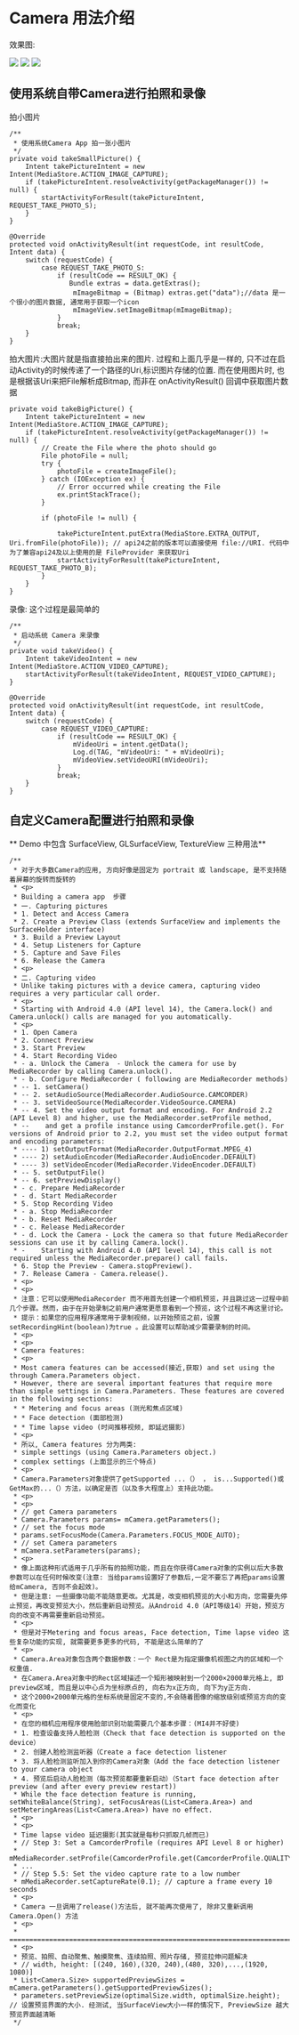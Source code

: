 
# Camera 用法介绍


效果图:

![](ScreenShots/p0.png)
![](ScreenShots/p2.png)
![](ScreenShots/p3.png)


## 使用系统自带Camera进行拍照和录像

拍小图片

    /**
     * 使用系统Camera App 拍一张小图片
     */
    private void takeSmallPicture() {
        Intent takePictureIntent = new Intent(MediaStore.ACTION_IMAGE_CAPTURE);
        if (takePictureIntent.resolveActivity(getPackageManager()) != null) {
            startActivityForResult(takePictureIntent, REQUEST_TAKE_PHOTO_S);
        }
    }

	@Override
	protected void onActivityResult(int requestCode, int resultCode, Intent data) {
		switch (requestCode) {
			case REQUEST_TAKE_PHOTO_S:
				if (resultCode == RESULT_OK) {
				   Bundle extras = data.getExtras();
					mImageBitmap = (Bitmap) extras.get("data");//data 是一个很小的图片数据, 通常用于获取一个icon
					mImageView.setImageBitmap(mImageBitmap);
				}
				break;
		}
	}



拍大图片:大图片就是指直接拍出来的图片. 过程和上面几乎是一样的, 只不过在启动Activity的时候传递了一个路径的Uri,标识图片存储的位置. 而在使用图片时, 也是根据该Uri来把File解析成Bitmap, 而非在 onActivityResult() 回调中获取图片数据

	private void takeBigPicture() {
		Intent takePictureIntent = new Intent(MediaStore.ACTION_IMAGE_CAPTURE);
		if (takePictureIntent.resolveActivity(getPackageManager()) != null) {
			// Create the File where the photo should go
			File photoFile = null;
			try {
				photoFile = createImageFile();
			} catch (IOException ex) {
				// Error occurred while creating the File
				ex.printStackTrace();
			}
	
			if (photoFile != null) {

				takePictureIntent.putExtra(MediaStore.EXTRA_OUTPUT, Uri.fromFile(photoFile)); // api24之前的版本可以直接使用 file://URI. 代码中为了兼容api24及以上使用的是 FileProvider 来获取Uri
				startActivityForResult(takePictureIntent, REQUEST_TAKE_PHOTO_B);
			}
		}
	}


录像: 这个过程是最简单的

    /**
     * 启动系统 Camera 来录像
     */
    private void takeVideo() {
        Intent takeVideoIntent = new Intent(MediaStore.ACTION_VIDEO_CAPTURE);
        startActivityForResult(takeVideoIntent, REQUEST_VIDEO_CAPTURE);
    }

	@Override
	protected void onActivityResult(int requestCode, int resultCode, Intent data) {
		switch (requestCode) {
			case REQUEST_VIDEO_CAPTURE:
				if (resultCode == RESULT_OK) {
					mVideoUri = intent.getData();
					Log.d(TAG, "mVideoUri: " + mVideoUri);
					mVideoView.setVideoURI(mVideoUri);
				}
				break;
		}
	}




## 自定义Camera配置进行拍照和录像
** Demo 中包含 SurfaceView, GLSurfaceView, TextureView 三种用法**

	/**
	 * 对于大多数Camera的应用, 方向好像是固定为 portrait 或 landscape, 是不支持随着屏幕的旋转而旋转的
	 * <p>
	 * Building a camera app  步骤
	 * 一. Capturing pictures
	 * 1. Detect and Access Camera
	 * 2. Create a Preview Class (extends SurfaceView and implements the SurfaceHolder interface)
	 * 3. Build a Preview Layout
	 * 4. Setup Listeners for Capture
	 * 5. Capture and Save Files
	 * 6. Release the Camera
	 * <p>
	 * 二. Capturing video
	 * Unlike taking pictures with a device camera, capturing video requires a very particular call order.
	 * <p>
	 * Starting with Android 4.0 (API level 14), the Camera.lock() and Camera.unlock() calls are managed for you automatically.
	 * <p>
	 * 1. Open Camera
	 * 2. Connect Preview
	 * 3. Start Preview
	 * 4. Start Recording Video
	 * - a. Unlock the Camera  - Unlock the camera for use by MediaRecorder by calling Camera.unlock().
	 * - b. Configure MediaRecorder ( following are MediaRecorder methods)
	 * -- 1. setCamera()
	 * -- 2. setAudioSource(MediaRecorder.AudioSource.CAMCORDER)
	 * -- 3. setVideoSource(MediaRecorder.VideoSource.CAMERA)
	 * -- 4. Set the video output format and encoding. For Android 2.2 (API Level 8) and higher, use the MediaRecorder.setProfile method,
	 * --    and get a profile instance using CamcorderProfile.get(). For versions of Android prior to 2.2, you must set the video output format and encoding parameters:
	 * ---- 1) setOutputFormat(MediaRecorder.OutputFormat.MPEG_4)
	 * ---- 2) setAudioEncoder(MediaRecorder.AudioEncoder.DEFAULT)
	 * ---- 3) setVideoEncoder(MediaRecorder.VideoEncoder.DEFAULT)
	 * -- 5. setOutputFile()
	 * -- 6. setPreviewDisplay()
	 * - c. Prepare MediaRecorder
	 * - d. Start MediaRecorder
	 * 5. Stop Recording Video
	 * - a. Stop MediaRecorder
	 * - b. Reset MediaRecorder
	 * - c. Release MediaRecorder
	 * - d. Lock the Camera - Lock the camera so that future MediaRecorder sessions can use it by calling Camera.lock().
	 * -    Starting with Android 4.0 (API level 14), this call is not required unless the MediaRecorder.prepare() call fails.
	 * 6. Stop the Preview - Camera.stopPreview().
	 * 7. Release Camera - Camera.release().
	 * <p>
	 * <p>
	 * 注意：它可以使用MediaRecorder 而不用首先创建一个相机预览，并且跳过这一过程中前几个步骤。然而，由于在开始录制之前用户通常更愿意看到一个预览，这个过程不再这里讨论。
	 * 提示：如果您的应用程序通常用于录制视频，以开始预览之前，设置setRecordingHint(boolean)为true 。此设置可以帮助减少需要录制的时间。
	 * <p>
	 * <p>
	 * Camera features:
	 * <p>
	 * Most camera features can be accessed(接近,获取) and set using the through Camera.Parameters object.
	 * However, there are several important features that require more than simple settings in Camera.Parameters. These features are covered in the following sections:
	 * * Metering and focus areas (测光和焦点区域)
	 * * Face detection (面部检测)
	 * * Time lapse video (时间推移视频, 即延迟摄影)
	 * <p>
	 * 所以, Camera features 分为两类:
	 * simple settings (using Camera.Parameters object.)
	 * complex settings (上面显示的三个特点)
	 * <p>
	 * Camera.Parameters对象提供了getSupported ...（） ， is...Supported()或GetMax的...（）方法，以确定是否（以及多大程度上）支持此功能。
	 * <p>
	 * <p>
	 * // get Camera parameters
	 * Camera.Parameters params= mCamera.getParameters();
	 * // set the focus mode
	 * params.setFocusMode(Camera.Parameters.FOCUS_MODE_AUTO);
	 * // set Camera parameters
	 * mCamera.setParameters(params);
	 * <p>
	 * 像上面这种形式适用于几乎所有的拍照功能，而且在你获得Camera对象的实例以后大多数参数可以在任何时候改变(注意: 当给params设置好了参数后,一定不要忘了再把params设置给mCamera, 否则不会起效)。
	 * 但是注意: 一些摄像功能不能随意更改。尤其是，改变相机预览的大小和方向，您需要先停止预览，再改变预览大小，然后重新启动预览。从Android 4.0（API等级14）开始，预览方向的改变不再需要重新启动预览。
	 * <p>
	 * 但是对于Metering and focus areas, Face detection, Time lapse video 这些复杂功能的实现, 就需要更多更多的代码, 不能是这么简单的了
	 * <p>
	 * Camera.Area对象包含两个数据参数：一个 Rect是为指定摄像机视图之内的区域和一个权重值.
	 * 在Camera.Area对象中的Rect区域描述一个矩形被映射到一个2000×2000单元格上, 即preview区域, 而且是以中心点为坐标原点的, 向右为x正方向, 向下为y正方向.
	 * 这个2000×2000单元格的坐标系统是固定不变的,不会随着图像的缩放级别或预览方向的变化而变化
	 * <p>
	 * 在您的相机应用程序使用脸部识别功能需要几个基本步骤：(MI4并不好使)
	 * 1. 检查设备支持人脸检测（Check that face detection is supported on the device）
	 * 2. 创建人脸检测监听器（Create a face detection listener
	 * 3. 将人脸检测监听加入到你的Camera对象（Add the face detection listener to your camera object
	 * 4. 预览后启动人脸检测（每次预览都要重新启动）（Start face detection after preview (and after every preview restart))
	 * While the face detection feature is running, setWhiteBalance(String), setFocusAreas(List<Camera.Area>) and setMeteringAreas(List<Camera.Area>) have no effect.
	 * <p>
	 * <p>
	 * Time lapse video 延迟摄影(其实就是每秒只抓取几帧而已)
	 * // Step 3: Set a CamcorderProfile (requires API Level 8 or higher)
	 * mMediaRecorder.setProfile(CamcorderProfile.get(CamcorderProfile.QUALITY_TIME_LAPSE_HIGH));
	 * ...
	 * // Step 5.5: Set the video capture rate to a low number
	 * mMediaRecorder.setCaptureRate(0.1); // capture a frame every 10 seconds
	 * <p>
	 * Camera 一旦调用了release()方法后, 就不能再次使用了, 除非又重新调用 Camera.Open() 方法
	 * <p>
	 * =====================================================================================================
	 * <p>
	 * 预览、拍照、自动聚焦、触摸聚焦、连续拍照、照片存储, 预览拉伸问题解决
	 * // width, height: [(240, 160),(320, 240),(480, 320),...,(1920, 1080)]
	 * List<Camera.Size> supportedPreviewSizes = mCamera.getParameters().getSupportedPreviewSizes();
	 * parameters.setPreviewSize(optimalSize.width, optimalSize.height); // 设置预览界面的大小. 经测试, 当SurfaceView大小一样的情况下, PreviewSize 越大预览界面越清晰
	 */



